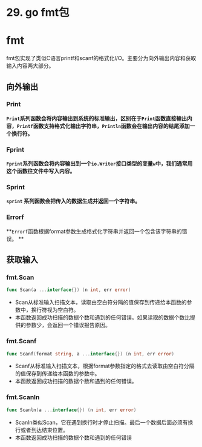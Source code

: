# 29. go fmt包

# fmt

 fmt包实现了类似C语言printf和scanf的格式化I/O。主要分为向外输出内容和获取输入内容两大部分。 

## 向外输出



### Print

**`Print`系列函数会将内容输出到系统的标准输出，区别在于`Print`函数直接输出内容，`Printf`函数支持格式化输出字符串，`Println`函数会在输出内容的结尾添加一个换行符。**



### Fprint

 **`Fprint`系列函数会将内容输出到一个`io.Writer`接口类型的变量`w`中，我们通常用这个函数往文件中写入内容。** 



### Sprint 

**`sprint` 系列函数会把传入的数据生成并返回一个字符串。**



### Errorf

**`Errorf`函数根据format参数生成格式化字符串并返回一个包含该字符串的错误。 **



## 获取输入



### fmt.Scan



```go
func Scan(a ...interface{}) (n int, err error)
```

- Scan从标准输入扫描文本，读取由空白符分隔的值保存到传递给本函数的参数中，换行符视为空白符。
- 本函数返回成功扫描的数据个数和遇到的任何错误。如果读取的数据个数比提供的参数少，会返回一个错误报告原因。



### fmt.Scanf 



```go
func Scanf(format string, a ...interface{}) (n int, err error)
```

- Scanf从标准输入扫描文本，根据format参数指定的格式去读取由空白符分隔的值保存到传递给本函数的参数中。
- 本函数返回成功扫描的数据个数和遇到的任何错误。



### fmt.Scanln



```go
func Scanln(a ...interface{}) (n int, err error)
```



- Scanln类似Scan，它在遇到换行时才停止扫描。最后一个数据后面必须有换行或者到达结束位置。
- 本函数返回成功扫描的数据个数和遇到的任何错误




